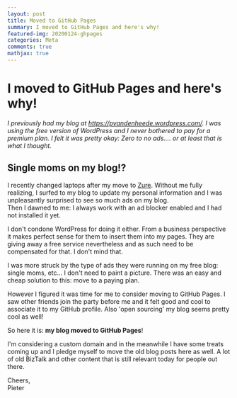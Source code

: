 ```yaml
---
layout: post
title: Moved to GitHub Pages
summary: I moved to GitHub Pages and here's why!
featured-img: 20200124-ghpages
categories: Meta
comments: true
mathjax: true
---
```


# I moved to GitHub Pages and here's why!

_I previously had my blog at https://pvandenheede.wordpress.com/. I was using the free version of WordPress and I never bothered to pay for a premium plan. I felt it was pretty okay: Zero to no ads.... or at least that is what I thought._

## Single moms on my blog!?

I recently changed laptops after my move to [Zure](https://www.zure.com). Without me fully realizing, I surfed to my blog to update my personal information and I was unpleasantly surprised to see so much ads on my blog. <br>
Then I dawned to me: I always work with an ad blocker enabled and I had not installed it yet.

I don't condone WordPress for doing it either. From a business perspective it makes perfect sense for them to insert them into my pages. They are giving away a free service nevertheless and as such need to be compensated for that. I don't mind that.

I was more struck by the type of ads they were running on my free blog: single moms, etc... I don't need to paint a picture. There was an easy and cheap solution to this: move to a paying plan.

However I figured it was time for me to consider moving to GitHub Pages. I saw other friends join the party before me and it felt good and cool to associate it to my GitHub profile. Also 'open sourcing' my blog seems pretty cool as well!

So here it is: **my blog moved to GitHub Pages**!

I'm considering a custom domain and in the meanwhile I have some treats coming up and I pledge myself to move the old blog posts here as well. A lot of old BizTalk and other content that is still relevant today for people out there.

Cheers,<br>
Pieter
